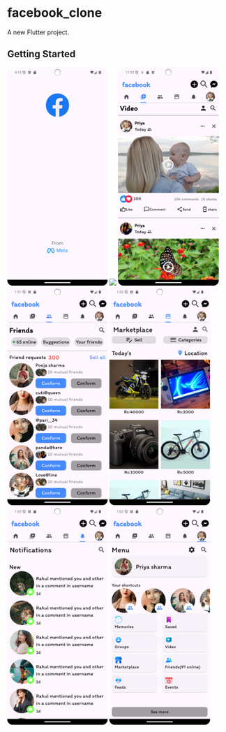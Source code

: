 # facebook_clone

A new Flutter project.

## Getting Started

<div>
   <img src = "https://github.com/rahulkumardev24/facebook-clone-using-flutter-/blob/master/Screenshot_20241217_161359.png" height = 500 />
  <img src = "https://github.com/rahulkumardev24/facebook-clone-using-flutter-/blob/master/Screenshot_20241215_235223.png" height = 500 />
   <img src = "https://github.com/rahulkumardev24/facebook-clone-using-flutter-/blob/master/Screenshot_20241215_235242.png" height = 500 />
   <img src = "https://github.com/rahulkumardev24/facebook-clone-using-flutter-/blob/master/Screenshot_20241217_130200.png" height = 500 />
   <img src = "https://github.com/rahulkumardev24/facebook-clone-using-flutter-/blob/master/Screenshot_20241217_130211.png" height = 500 />
   <img src = "https://github.com/rahulkumardev24/facebook-clone-using-flutter-/blob/master/Screenshot_20241217_130221.png" height = 500 />
  <img src = "https://github.com/rahulkumardev24/facebook-clone-using-flutter-/blob/master/Screenshot_20241217_130231.png" height = 500 />
</div>
